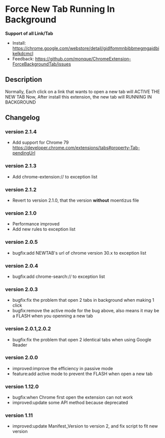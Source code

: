 # Force New Tab Running In Background

**Support of all Link/Tab**

- Install: https://chrome.google.com/webstore/detail/gidlfommnbibbmegmgajdbikelkdcmcl
- Feedback: https://github.com/monque/ChromeExtension-ForceBackgroundTab/issues

## Description

Normally, Each click on a link that wants to open a new tab will ACTIVE THE NEW TAB
Now, After install this extension, the new tab will RUNNING IN BACKGROUND

## Changelog

### version 2.1.4
- Add support for Chrome 79
https://developer.chrome.com/extensions/tabs#property-Tab-pendingUrl

### version 2.1.3
- Add chrome-extension:// to exception list

### version 2.1.2
- Revert to version 2.1.0, that the version **without** moentizus file

### version 2.1.0

- Performance improved
- Add new rules to exception list

### version 2.0.5

- bugfix:add NEWTAB's url of chrome version 30.x to exception list

### version 2.0.4

- bugfix:add chrome-search:// to exception list

### version 2.0.3

- bugfix:fix the problem that open 2 tabs in background when making 1 click
- bugfix:remove the active mode for the bug above, also means it may be a FLASH when you openning a new tab

### version 2.0.1,2.0.2

- bugfix:fix the problem that open 2 identical tabs when using Google Reader

### version 2.0.0

- improved:improve the efficiency in passive mode
- feature:add active mode to prevent the FLASH when open a new tab

### version 1.12.0

- bugfix:when Chrome first open the extension can not work
- improved:update some API method because deprecated

### version 1.11

- improved:update Manifest_Version to version 2, and fix script to fit new version
